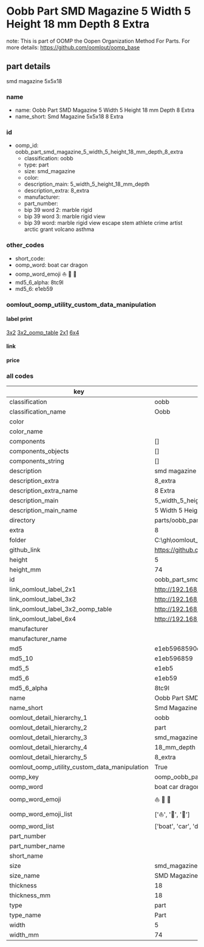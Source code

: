 # Oobb Part SMD Magazine 5 Width 5 Height 18 mm Depth 8 Extra  

note: This is part of OOMP the Oopen Organization Method For Parts. For more details: https://github.com/oomlout/oomp_base

##  part details
  



smd magazine 5x5x18



### name
* name: Oobb Part SMD Magazine 5 Width 5 Height 18 mm Depth 8 Extra
* name_short: Smd Magazine 5x5x18 8 Extra
### id
* oomp_id: oobb_part_smd_magazine_5_width_5_height_18_mm_depth_8_extra
  * classification: oobb
  * type: part
  * size: smd_magazine
  * color: 
  * description_main: 5_width_5_height_18_mm_depth
  * description_extra: 8_extra
  * manufacturer: 
  * part_number: 
  * bip 39 word 2: marble rigid
  * bip 39 word 3: marble rigid view
  * bip 39 word: marble rigid view escape stem athlete crime artist arctic grant volcano asthma

### other_codes
* short_code: 
* oomp_word: boat car dragon
* oomp_word_emoji :boat: :car: :dragon:
* md5_6_alpha: 8tc9l
* md5_6: e1eb59






### oomlout_oomp_utility_custom_data_manipulation
#### label print
[3x2](http://192.168.1.245:1112/?label=oomp%208tc9l)
[3x2_oomp_table](http://192.168.1.108:1112/?label=oomp%208tc9l)
[2x1](http://192.168.1.242:1112/?label=oomp%208tc9l)
[6x4](http://192.168.1.55:1112/?label=oomp%208tc9l)    

#### link

                              

#### price







### all codes 
| key | value |  
| --- | --- |  
| classification | oobb |  
| classification_name | Oobb |  
| color |  |  
| color_name |  |  
| components | [] |  
| components_objects | [] |  
| components_string | [] |  
| description | smd magazine 5x5x18 |  
| description_extra | 8_extra |  
| description_extra_name | 8 Extra |  
| description_main | 5_width_5_height_18_mm_depth |  
| description_main_name | 5 Width 5 Height 18 mm Depth |  
| directory | parts/oobb_part_smd_magazine_5_width_5_height_18_mm_depth_8_extra |  
| extra | 8 |  
| folder | C:\gh\oomlout_oobb_version_4_generated_parts\things\oobb_part_smd_magazine_5_width_5_height_18_mm_depth_8_extra |  
| github_link | https://github.com/oomlout/oomlout_oomp_part_src/tree/main/parts/oobb_part_smd_magazine_5_width_5_height_18_mm_depth_8_extra |  
| height | 5 |  
| height_mm | 74 |  
| id | oobb_part_smd_magazine_5_width_5_height_18_mm_depth_8_extra |  
| link_oomlout_label_2x1 | http://192.168.1.242:1112/?label=oomp%208tc9l |  
| link_oomlout_label_3x2 | http://192.168.1.245:1112/?label=oomp%208tc9l |  
| link_oomlout_label_3x2_oomp_table | http://192.168.1.108:1112/?label=oomp%208tc9l |  
| link_oomlout_label_6x4 | http://192.168.1.55:1112/?label=oomp%208tc9l |  
| manufacturer |  |  
| manufacturer_name |  |  
| md5 | e1eb5968590d067038eaa4d1e7ee7c3d |  
| md5_10 | e1eb596859 |  
| md5_5 | e1eb5 |  
| md5_6 | e1eb59 |  
| md5_6_alpha | 8tc9l |  
| name | Oobb Part SMD Magazine 5 Width 5 Height 18 mm Depth 8 Extra |  
| name_short | Smd Magazine 5x5x18 8 Extra |  
| oomlout_detail_hierarchy_1 | oobb |  
| oomlout_detail_hierarchy_2 | part |  
| oomlout_detail_hierarchy_3 | smd_magazine |  
| oomlout_detail_hierarchy_4 | 18_mm_depth |  
| oomlout_detail_hierarchy_5 | 8_extra |  
| oomlout_oomp_utility_custom_data_manipulation | True |  
| oomp_key | oomp_oobb_part_smd_magazine_5_width_5_height_18_mm_depth_8_extra |  
| oomp_word | boat car dragon |  
| oomp_word_emoji | :boat: :car: :dragon: |  
| oomp_word_emoji_list | [':boat:', ':car:', ':dragon:'] |  
| oomp_word_list | ['boat', 'car', 'dragon'] |  
| part_number |  |  
| part_number_name |  |  
| short_name |  |  
| size | smd_magazine |  
| size_name | SMD Magazine |  
| thickness | 18 |  
| thickness_mm | 18 |  
| type | part |  
| type_name | Part |  
| width | 5 |  
| width_mm | 74 |  
